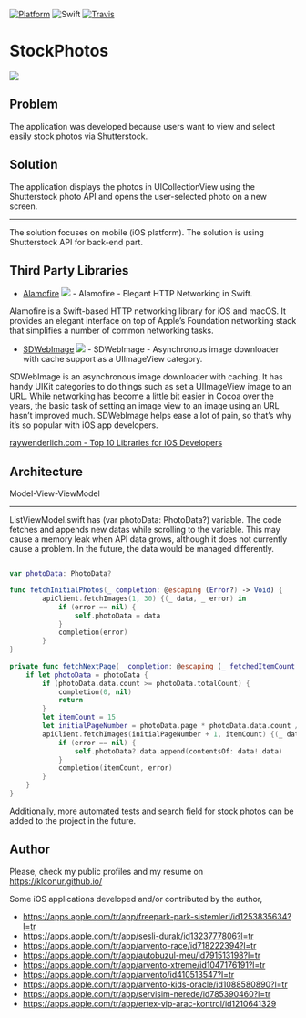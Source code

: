 [![Platform](https://img.shields.io/cocoapods/p/SwiftIcons.svg)](http://cocoadocs.org/docsets/SwiftIcons) ![Swift](https://img.shields.io/badge/%20in-swift%204.2-orange.svg) [![Travis](https://img.shields.io/travis/ranesr/SwiftIcons.svg)](https://travis-ci.org/ranesr/SwiftIcons/)

# StockPhotos


![](app_video.gif)


Problem
------
The application was developed because users want to view and select easily stock photos via Shutterstock.

Solution
-------
The application displays the photos in UICollectionView using the Shutterstock photo API and opens the user-selected photo on a new screen.

-------
The solution focuses on mobile (iOS platform). The solution is using Shutterstock API for back-end part.

Third Party Libraries
-------
* [Alamofire](https://github.com/Alamofire/Alamofire) ![](https://img.shields.io/github/stars/Alamofire/alamofire.svg?style=social) - Alamofire - Elegant HTTP Networking in Swift.

Alamofire is a Swift-based HTTP networking library for iOS and macOS. It provides an elegant interface on top of Apple’s Foundation networking stack that simplifies a number of common networking tasks.


* [SDWebImage](https://github.com/SDWebImage/SDWebImage) ![](https://img.shields.io/github/stars/SDWebImage/sdwebimage.svg?style=social) - SDWebImage - Asynchronous image downloader with cache support as a UIImageView category.

SDWebImage is an asynchronous image downloader with caching. It has handy UIKit categories to do things such as set a UIImageView image to an URL. While networking has become a little bit easier in Cocoa over the years, the basic task of setting an image view to an image using an URL hasn’t improved much. SDWebImage helps ease a lot of pain, so that’s why it’s so popular with iOS app developers.

[raywenderlich.com - Top 10 Libraries for iOS Developers](https://www.raywenderlich.com/259-top-10-libraries-for-ios-developers)

Architecture
---------
Model-View-ViewModel

-------
ListViewModel.swift has (var photoData: PhotoData?) variable. The code fetches and appends new datas while scrolling to the variable. This may cause a memory leak when API data grows, although it does not currently cause a problem. In the future, the data would be managed differently.

```Swift

var photoData: PhotoData?

func fetchInitialPhotos(_ completion: @escaping (Error?) -> Void) {
        apiClient.fetchImages(1, 30) {(_ data, _ error) in
            if (error == nil) {
                self.photoData = data
            }
            completion(error)
        }
}
    
private func fetchNextPage(_ completion: @escaping (_ fetchedItemCount: Int, _ error: Error?) -> Void) {
    if let photoData = photoData {
        if (photoData.data.count >= photoData.totalCount) {
            completion(0, nil)
            return
        }
        let itemCount = 15
        let initialPageNumber = photoData.page * photoData.data.count / itemCount
        apiClient.fetchImages(initialPageNumber + 1, itemCount) {(_ data, _ error) in
            if (error == nil) {
                self.photoData?.data.append(contentsOf: data!.data)
            }
            completion(itemCount, error)
        }
    }
}

```

Additionally, more automated tests and search field for stock photos can be added to the project in the future.

Author
-----

Please, check my public profiles and my resume on https://klconur.github.io/



Some iOS applications developed and/or contributed by the author,

* https://apps.apple.com/tr/app/freepark-park-sistemleri/id1253835634?l=tr
* https://apps.apple.com/tr/app/sesli-durak/id1323777806?l=tr
* https://apps.apple.com/tr/app/arvento-race/id718222394?l=tr
* https://apps.apple.com/tr/app/autobuzul-meu/id791513198?l=tr
* https://apps.apple.com/tr/app/arvento-xtreme/id1047176191?l=tr
* https://apps.apple.com/tr/app/arvento/id410513547?l=tr
* https://apps.apple.com/tr/app/arvento-kids-oracle/id1088580890?l=tr
* https://apps.apple.com/tr/app/servisim-nerede/id785390460?l=tr
* https://apps.apple.com/tr/app/ertex-vip-arac-kontrol/id1210641329
